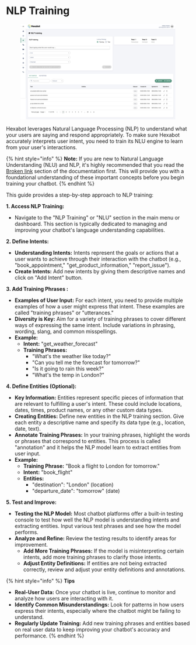 # NLP Training

<figure><img src="../.gitbook/assets/image (6).png" alt=""><figcaption></figcaption></figure>

Hexabot leverages Natural Language Processing (NLP) to understand what your users are saying and respond appropriately. To make sure Hexabot accurately interprets user intent, you need to train its NLU engine to learn from your user's interactions.&#x20;

{% hint style="info" %}
**Note:** If you are new to Natural Language Understanding (NLU) and NLP, it's highly recommended that you read the [Broken link](broken-reference "mention") section of the documentation first. This will provide you with a foundational understanding of these important concepts before you begin training your chatbot.
{% endhint %}

This guide provides a step-by-step approach to NLP training:

**1. Access NLP Training:**

* Navigate to the "NLP Training" or "NLU" section in the main menu or dashboard. This section is typically dedicated to managing and improving your chatbot's language understanding capabilities.

**2. Define Intents:**

* **Understanding Intents:** Intents represent the goals or actions that a user wants to achieve through their interaction with the chatbot (e.g., "book\_appointment," "get\_product\_information," "report\_issue").
* **Create Intents:** Add new intents by giving them descriptive names and click on "Add Intent" button.

**3. Add Training Phrases :**

* **Examples of User Input:** For each intent, you need to provide multiple examples of how a user might express that intent. These examples are called "training phrases" or "utterances."
* **Diversity is Key:** Aim for a variety of training phrases to cover different ways of expressing the same intent. Include variations in phrasing, wording, slang, and common misspellings.
* **Example:**
  * **Intent:** "get\_weather\_forecast"
  * **Training Phrases:**
    * "What's the weather like today?"
    * "Can you tell me the forecast for tomorrow?"
    * "Is it going to rain this week?"
    * "What's the temp in London?"

**4. Define Entities (Optional):**

* **Key Information:** Entities represent specific pieces of information that are relevant to fulfilling a user's intent. These could include locations, dates, times, product names, or any other custom data types.
* **Creating Entities:** Define new entities in the NLP training section. Give each entity a descriptive name and specify its data type (e.g., location, date, text).
* **Annotate Training Phrases:** In your training phrases, highlight the words or phrases that correspond to entities. This process is called "annotation" and it helps the NLP model learn to extract entities from user input.
* **Example:**
  * **Training Phrase:** "Book a flight to London for tomorrow."
  * **Intent:** "book\_flight"
  * **Entities:**
    * "destination": "London" (location)
    * "departure\_date": "tomorrow" (date)

**5. Test and Improve:**

* **Testing the NLP Model:** Most chatbot platforms offer a built-in testing console to test how well the NLP model is understanding intents and extracting entities. Input various test phrases and see how the model performs.
* **Analyze and Refine:** Review the testing results to identify areas for improvement.
  * **Add More Training Phrases:** If the model is misinterpreting certain intents, add more training phrases to clarify those intents.
  * **Adjust Entity Definitions:** If entities are not being extracted correctly, review and adjust your entity definitions and annotations.

{% hint style="info" %}
**Tips**

* **Real-User Data:** Once your chatbot is live, continue to monitor and analyze how users are interacting with it.
* **Identify Common Misunderstandings:** Look for patterns in how users express their intents, especially where the chatbot might be failing to understand.
* **Regularly Update Training:** Add new training phrases and entities based on real user data to keep improving your chatbot's accuracy and performance.
{% endhint %}

